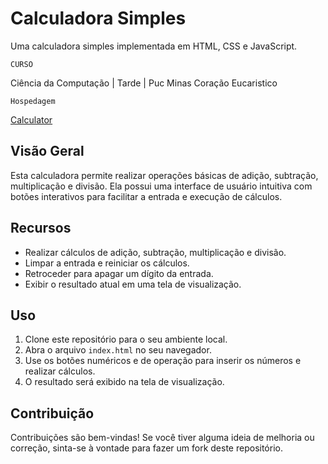 # Calculadora Simples

Uma calculadora simples implementada em HTML, CSS e JavaScript.

`CURSO` 

Ciência da Computação | Tarde | Puc Minas Coração Eucaristico

`Hospedagem`  

[Calculator](https://tavaresslc.github.io/Calculator/)

## Visão Geral

Esta calculadora permite realizar operações básicas de adição, subtração, multiplicação e divisão. Ela possui uma interface de usuário intuitiva com botões interativos para facilitar a entrada e execução de cálculos.

## Recursos

- Realizar cálculos de adição, subtração, multiplicação e divisão.
- Limpar a entrada e reiniciar os cálculos.
- Retroceder para apagar um dígito da entrada.
- Exibir o resultado atual em uma tela de visualização.

## Uso

1. Clone este repositório para o seu ambiente local.
2. Abra o arquivo `index.html` no seu navegador.
3. Use os botões numéricos e de operação para inserir os números e realizar cálculos.
4. O resultado será exibido na tela de visualização.

## Contribuição

Contribuições são bem-vindas! Se você tiver alguma ideia de melhoria ou correção, sinta-se à vontade para fazer um fork deste repositório.
